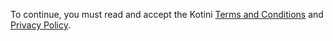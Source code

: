 To continue, you must read and accept the Kotini [Terms and Conditions](https://kotini.co.uk/t&c) and
[Privacy Policy](https://kotini.co.uk/privacy).
